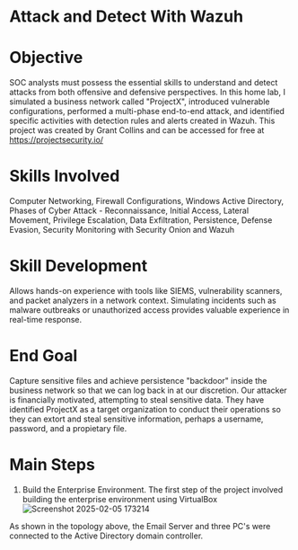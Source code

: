 # Attack and Detect With Wazuh
# Objective
SOC analysts must possess the essential skills to understand and detect attacks from both offensive and defensive perspectives. In this home lab, I simulated a business network called "ProjectX", introduced vulnerable configurations, performed a multi-phase end-to-end attack, and identified specific activities with detection rules and alerts created in Wazuh. 
This project was created by Grant Collins and can be accessed for free at https://projectsecurity.io/
# Skills Involved
  Computer Networking, Firewall Configurations, Windows Active Directory, Phases of Cyber Attack - Reconnaissance, Initial Access, Lateral Movement, Privilege Escalation, Data Exfiltration,       Persistence, Defense Evasion, Security Monitoring with Security Onion and Wazuh
# Skill Development
  Allows hands-on experience with tools like SIEMS, vulnerability scanners, and packet analyzers in a network context.
  Simulating incidents such as malware outbreaks or unauthorized access provides valuable experience in real-time response.
# End Goal
  Capture sensitive files and achieve persistence "backdoor" inside the business network so that we can log back in at our discretion. Our attacker is financially motivated, attempting to steal   sensitive data. They have identified ProjectX as a target organization to conduct their operations so they can extort and steal sensitive information, perhaps a username, password, and a        propietary file.
# Main Steps
1. Build the Enterprise Environment. The first step of the project involved building the enterprise environment using VirtualBox
![Screenshot 2025-02-05 173214](https://github.com/user-attachments/assets/c947abc2-27de-4d0b-b80b-503681dfdf4c)

  As shown in the topology above, the Email Server and three PC's were connected to the Active Directory domain controller.
